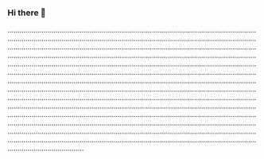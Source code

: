 ### Hi there 👋

..............................................................................................................................................................................................................................................................................................................................................................................................................................................................................................................................................................................................................................................................................................................................................................................................................................................................................................................................................................................................................................................................................................................................................................................................................................................................................................................................................................................................................................................................................................................................................................................................................................................................................................................................................................................................................................................